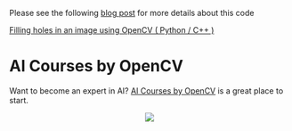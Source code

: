 Please see the following
[blog post](https://www.learnopencv.com/filling-holes-in-an-image-using-opencv-python-c/)
for more details about this code

[Filling holes in an image using OpenCV ( Python / C++ )](https://www.learnopencv.com/filling-holes-in-an-image-using-opencv-python-c/)

# AI Courses by OpenCV

Want to become an expert in AI?
[AI Courses by OpenCV](https://opencv.org/courses/) is a great place to start.

<a href="https://opencv.org/courses/">
<p align="center">
<img src="https://www.learnopencv.com/wp-content/uploads/2020/04/AI-Courses-By-OpenCV-Github.png">
</p>
</a>
